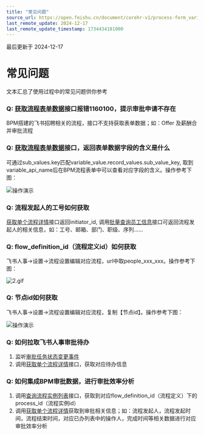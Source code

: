 ```yaml
---
title: "常见问题"
source_url: https://open.feishu.cn/document/corehr-v1/process-form_variable_data/frequently-asked-questions
last_remote_update: 2024-12-17
last_remote_update_timestamp: 1734434181000
---
```

最后更新于 2024-12-17

# 常见问题
文本汇总了使用过程中的常见问题供你参考

### Q: [获取流程表单数据](https://open.feishu.cn/document/uAjLw4CM/ukTMukTMukTM/corehr-v2/process-form_variable_data/get)接口报错1160100，提示审批申请不存在

BPM搭建的飞书招聘相关的流程，接口不支持获取表单数据；如：Offer 及薪酬合并审批流程

### Q: [获取流程表单数据](https://open.feishu.cn/document/uAjLw4CM/ukTMukTMukTM/corehr-v2/process-form_variable_data/get)接口，返回表单数据字段的含义是什么
可通过sub_values.key匹配variable_value.record_values.sub_value_key, 取到variable_api_name后在BPM流程表单中可以查看对应字段的含义。操作参考下图：

![操作演示](https://sf3-cn.feishucdn.com/obj/open-platform-opendoc/95827c17841f56fbb7a4fedf5434dc4a_oVGsvBMVkC.gif?height=1138&lazyload=true&maxWidth=574&width=1822)

### Q: 流程发起人的工号如何获取
[获取单个流程详情](https://open.feishu.cn/document/uAjLw4CM/ukTMukTMukTM/corehr-v2/process/get)接口返回initiator_id, 调用[批量查询员工信息](https://open.feishu.cn/document/uAjLw4CM/ukTMukTMukTM/corehr-v2/employee/batch_get)接口可返回流程发起人的相关信息，如：工号、邮箱、部门、职级、序列......

### Q: flow_definition_id（流程定义id）如何获取

飞书人事->设置->流程设置编辑对应流程，url中取people_xxx_xxx。操作参考下图：

![2.gif](https://sf3-cn.feishucdn.com/obj/open-platform-opendoc/5bfa1fc25c146bd405d671bcb9b8318d_Ly9zAz7HYy.gif?height=1106&lazyload=true&maxWidth=574&width=1874)

### Q: 节点id如何获取
飞书人事->设置->流程设置编辑对应流程，复制【节点id】。操作参考下图：

![操作演示](https://sf3-cn.feishucdn.com/obj/open-platform-opendoc/60caa319e4802660b531451fd0d68917_8fSr8djnRc.gif?height=1110&lazyload=true&maxWidth=574&width=1868)

### Q: 如何拉取飞书人事审批待办
1. 监听[审批任务状态变更事件](https://open.feishu.cn/document/uAjLw4CM/ukTMukTMukTM/corehr-v2/process-approver/events/updated)
2. 调用[获取单个流程详情](https://open.feishu.cn/document/uAjLw4CM/ukTMukTMukTM/corehr-v2/process/get)接口，获取对应待办信息

### Q: 如何集成BPM审批数据，进行审批效率分析
1. 调用[查询流程实例列表](https://open.feishu.cn/document/uAjLw4CM/ukTMukTMukTM/corehr-v2/process/list)接口，获取到对应flow_definition_id（流程定义）下的process_id（流程实例id）
2. 调用[获取单个流程详情](https://open.feishu.cn/document/uAjLw4CM/ukTMukTMukTM/corehr-v2/process/get)获取到审批相关信息；如：流程发起人，流程发起时间，流程结束时间，对应已办列表中的操作人，完成时间等相关数据进行对应审批效率分析
